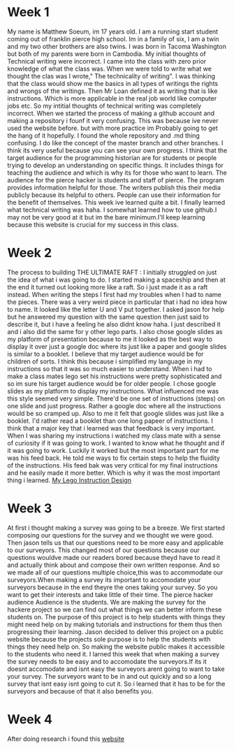 # Week 1
My name is Matthew Soeum, im 17 years old. I am a running start student coming out of franklin pierce high school. Im in a family of six, I am a twin and my two other brothers are also twins. I was born in Tacoma Washington but both of my parents were born in Cambodia.
My initial thoughts of Technical writing were incorrect. I came into the class with zero prior knowledge of what the class was. When we were told to write what we thought the clas was I wrote," The technicality of writing". I was thinking that the class would show me the basics in all types of writings the rights and wrongs of the writings. Then Mr Loan defined it as writing that is like instructions. Which is more applicable in the real job world like computer jobs etc. So my intitial thoughts of technical writing was completely incorrect.
When we started the process of making a github account and making a repository i founf it very confusing. This was because ive never used the website before. but with more practice im Probably going to get the hang of it hopefully. I found the whole repository and .md thing confusing. I do like the concept of the master branch and other branches. I think its very useful because you can see your own progress.
I think that the target audience for the programming historian are for students or people trying to develop an understanding on specific things. It includes things for teaching the audience and which is why its for those who want to learn. The audience for the pierce hacker is students and staff of pierce. The program provides information helpful for those. The writers publish this their media publicly because its helpful to others. People can use their information for the benefit of themselves. 
This week ive learned quite a bit. I finally learned what technical writing was haha. I somewhat learned how to use github.I may not be very good at it but im the bare minimum.I'll keep learning because this website is crucial for my success in this class.


# Week 2
The process to building THE ULTIMATE RAFT : I initially struggled on just the idea of what i was going to do. I started making a spaceship and then at the end it turned out looking more like a raft. So i just made it as a raft instead. When writing the steps I first had my troubles when I had to name the pieces. There was a very weird piece in particular that i had no idea how to name. It looked like the letter U and V put together. I asked jason for help but he answered my question with the same question then just said to describe it, but i have a feeling he also didnt know haha. I just described it and i also did the same for y other lego parts. I also chose google slides as my platform of presentation because to me it looked as the best way to display it over just a google doc where its just like a paper and google slides is similar to a booklet.
I believe that my target audience would be for children of sorts. I think this because i simplified my language in my instructions so that it was so much easier to understand. When i had to make a class mates lego set his instructions were pretty sophisticated and so im sure his target audience would be for older people.
I chose google slides as my platform to display my instructions. What influenced me was this style seemed very simple. There'd be one set of instructions (steps) on one slide and just progress. Rather a google doc where all the instructions would be so cramped up. Also to me it felt that google slides was just like a booklet. I'd rather read a booklet than one long papeer of instructions.
I think that a major key that i learned was that feedback is very important. When I was sharing my instructions i watched my class mate with a sense of curiosity if it was going to work. I wanted to know what he thought and if it was going to work. Luckily it worked but the most important part for me was his feed back. He told me ways to fix certain steps to help the fluidity of the instructions. His feed bak was very critical for my final instructions and he easily made it more better. Which is why it was the most important thing i learned.
 [My Lego Instruction Design](https://docs.google.com/presentation/d/11VEJQFhLEwrzDc-B-_1YVolafslyk7m79OdTO1VKZWg/edit?usp=sharing)


# Week 3
At first i thought making a survey was going to be a breeze. We first started composing our questions for the survey and we thought we were good. Then jason tells us that our questions need to be more easy and applicable to our surveyors. This changed most of our questions because our questions wouldve made our readers bored because theyd have to read it and actually think about and compose their own written response. And so we made all of our questions multiple choice,this was to accommodate our surveyors.When making a survey its important to accomodate your surveyors because in the end theyre the ones taking your survey. So you want to get their interests and take little of their time.
The pierce hacker audience Audience is the students. We are making the survey for the hackere project so we can find out what things we can better inform these students on. The purpose of this project is to help students with things they might need help on by making tutorials and instructions for them thus then progressing their learning. Jason decided to deliver this project on a public website because the projects sole purpose is to help the students with things they need help on. So making the website public makes it accessible to the students who need it.
I larned this week that when making a survey the survey needs to be easy and to accomodate the surveyors.If its it doesnt accomodate and isnt easy the surveyors arent going to want to take your survey. The surveyors want to be in and out quickly and so a long survey that isnt easy isnt going to cut it. So i learned that it has to be for the surveyors and because of that it also benefits you.

# Week 4
 After doing research i found this [website](https://penandthepad.com/write-analytical-report-5142708.html) 
